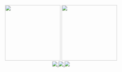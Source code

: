 <div align="center">
  <img height="180em" src="https://github-readme-stats.vercel.app/api?username=VictorFerri&show_icons=true&icon_color=4ebcf0&hide_border=false&theme=dark&bg_color=0D1117"/>  
  <img height="180em" src="https://github-readme-stats.vercel.app/api/top-langs/?username=VictorFerri&show_icons=true&icon_color=4ebcf0&hide_border=false&theme=dark&bg_color=0D1117&layout=compact"/>
</div>
<div align="center">
  <a href="https://www.instagram.com/victorferri2003/" alt="Instagram" target="_blank">
    <img src="https://img.shields.io/badge/-Instagram-E4405F?style=for-the-badge&logo=Instagram&logoColor=white"/>
  </a>
  <a href="mailto:victoferri_@hotmail.com" alt="Outlook" target="_blank">
    <img src="https://img.shields.io/badge/-Outlook-0078D4?style=for-the-badge&logo=MIcrosoft%20Outlook&logoColor=white"/>
  </a>
  <a href="" alt="LinkedIn" target="_blank">
    <img src="https://img.shields.io/badge/-LinkedIn-0077B5?style=for-the-badge&logo=Linkedin&logoColor=white"/>
  </a>
</div>
